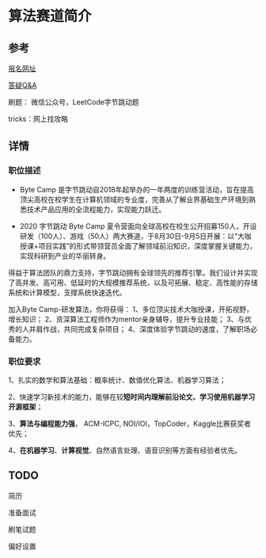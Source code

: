# 算法赛道简介

## 参考

[报名网址](https://bytecamp.toutiao.com/signUp)

[答疑Q&A](https://bytedance.feishu.cn/docs/doccn7tKxSWBO45tS1NadSDSjuk)

刷题： 微信公众号，LeetCode字节跳动题

tricks：网上找攻略

## 详情

### 职位描述

- Byte Camp 是字节跳动自2018年起举办的一年两度的训练营活动，旨在提高顶尖高校在校学生在计算机领域的专业度，完善从了解业界基础生产环境到熟悉技术产品应用的全流程能力，实现能力跃迁。 

- 2020 字节跳动 Byte Camp 夏令营面向全球高校在校生公开招募150人，开设研发（100人）、游戏（50人）两大赛道，于8月30日-9月5日开展：以“大咖授课+项目实践”的形式带领营员全面了解领域前沿知识，深度掌握关键能力，实现科研到产业的华丽转身。 

得益于算法团队的鼎力支持，字节跳动拥有全球领先的推荐引擎。我们设计并实现了高并发、高可用、低延时的大规模推荐系统，以及可拓展、稳定、高性能的存储系统和计算模型，支撑系统快速迭代。

加入Byte Camp-研发算法，你将获得： ⁣1、多位顶尖技术大咖授课，开拓视野，增长知识； ⁣2、资深算法工程师作为mentor亲身辅导，提升专业技能； ⁣3、与优秀的人并肩作战，共同完成复杂项目； ⁣4、深度体验字节跳动的速度，了解职场必备能力。

### 职位要求

1、扎实的数学和算法基础：概率统计、数值优化算法、机器学习算法； 

2、快速学习新技术的能力，能够在较**短时间内理解前沿论文、学习使用机器学习开源框架**； 

3、**算法与编程能力强**， ACM-ICPC, NOI/IOI，TopCoder，Kaggle比赛获奖者优先； 

4、**在机器学习**、**计算视觉**、自然语言处理、语音识别等方面有经验者优先。

## TODO

简历

准备面试

刷笔试题

偏好设置

